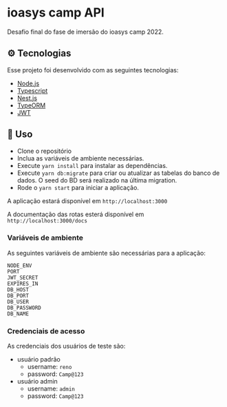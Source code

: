 # ioasys camp API
Desafio final do fase de imersão do ioasys camp 2022.

## ⚙️  Tecnologias

Esse projeto foi desenvolvido com as seguintes tecnologias:

- [Node.js](https://nodejs.org/en/)
- [Typescript](https://www.typescriptlang.org/)
- [Nest.js](https://nestjs.com/)
- [TypeORM](typeorm.io)
- [JWT](https://jwt.io/)

## 🚀 Uso

- Clone o repositório
- Inclua as variáveis de ambiente necessárias.
- Execute `yarn install` para instalar as dependências.
- Execute `yarn db:migrate` para criar ou atualizar as tabelas do banco de dados. O seed do BD será realizado na última migration.
- Rode o `yarn start` para iniciar a aplicação.

A aplicação estará disponível em `http://localhost:3000`

A documentação das rotas esterá disponível em `http://localhost:3000/docs`

### Variáveis de ambiente
As seguintes variáveis de ambiente são necessárias para a aplicação:
```
NODE_ENV
PORT
JWT_SECRET
EXPIRES_IN
DB_HOST
DB_PORT
DB_USER
DB_PASSWORD
DB_NAME
```

### Credenciais de acesso
As credenciais dos usuários de teste são:
 
* usuário padrão
  - username: `reno`
  - password: `Camp@123`
* usuário admin
  - username: `admin` 
  - password: `Camp@123`
